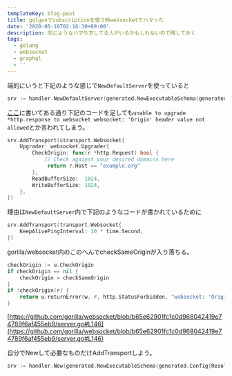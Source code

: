 ```yaml
---
templateKey: blog-post
title: gqlgenでsubscriptionを使う時websocketでハマった
date: '2020-05-10T02:16:30+09:00'
description: 同じようなハマり方してる人がいるかもしれないので残しておく
tags:
  - golang
  - websocket
  - graphql
  - ''
---
```

端的にいうと下記のような感じで`NewDefaultServer`を使っていると
```go
srv := handler.NewDefaultServer(generated.NewExecutableSchema(generated.Config{Resolvers: &graph.Resolver{}}))
```
[ここ](https://github.com/99designs/gqlgen/blob/master/docs/content/recipes/cors.md
)に書いてある通り下記のコードを足しても`unable to upgrade *http.response to websocket websocket: 'Origin' header value not allowed`とか言われてしまう。

```go
srv.AddTransport(&transport.Websocket{
    Upgrader: websocket.Upgrader{
        CheckOrigin: func(r *http.Request) bool {
            // Check against your desired domains here
             return r.Host == "example.org"
        },
        ReadBufferSize:  1024,
        WriteBufferSize: 1024,
    },
})
```

理由は`NewDefaultServer`内で下記のようなコードが書かれているために
```go
srv.AddTransport(transport.Websocket{
    KeepAlivePingInterval: 10 * time.Second,
})
```

gorilla/websocket内のこのへんでcheckSameOriginが入り落ちる。
```go
checkOrigin := u.CheckOrigin
if checkOrigin == nil {
    checkOrigin = checkSameOrigin
}
if !checkOrigin(r) {
    return u.returnError(w, r, http.StatusForbidden, "websocket: 'Origin' header value not allowed")
}
```

[https://github.com/gorilla/websocket/blob/b65e62901fc1c0d968042419e74789f6af455eb9/server.go#L146](https://github.com/gorilla/websocket/blob/b65e62901fc1c0d968042419e74789f6af455eb9/server.go#L146)

自分でNewして必要なものだけAddTransportしよう。
```go
srv := handler.New(generated.NewExecutableSchema(generated.Config{Resolvers: &graph.Resolver{}}))
```

